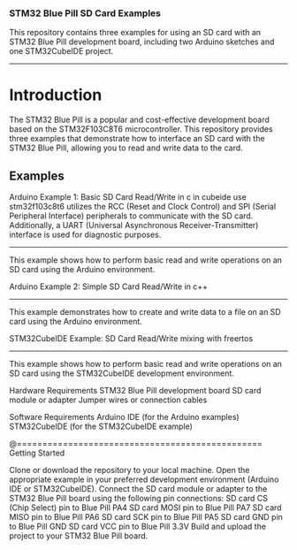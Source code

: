 ### STM32 Blue Pill SD Card Examples ###
This repository contains three examples for using an SD card with an STM32 Blue Pill development board, including two Arduino sketches and one STM32CubeIDE project.
_____________________________________________________________________

# Introduction #
The STM32 Blue Pill is a popular and cost-effective development board based on the STM32F103C8T6 microcontroller. This repository provides three examples that demonstrate how to interface an SD card with the STM32 Blue Pill, allowing you to read and write data to the card.

## Examples ##
Arduino Example 1: Basic SD Card Read/Write in c
    in cubeide use stm32f103c8t6 utilizes the RCC (Reset and Clock Control) and SPI (Serial Peripheral Interface) peripherals to communicate with the SD card. Additionally, a UART (Universal Asynchronous Receiver-Transmitter) interface is used for diagnostic purposes.
______________
This example shows how to perform basic read and write operations on an SD card using the Arduino environment.

Arduino Example 2: Simple SD Card Read/Write in c++
_____________
This example demonstrates how to create and write data to a file on an SD card using the Arduino environment.

STM32CubeIDE Example: SD Card Read/Write mixing with freertos
_____________
This example shows how to perform basic read and write operations on an SD card using the STM32CubeIDE development environment.

Hardware Requirements
STM32 Blue Pill development board
SD card module or adapter
Jumper wires or connection cables

Software Requirements
Arduino IDE (for the Arduino examples)
STM32CubeIDE (for the STM32CubeIDE example)

@================================================
Getting Started

Clone or download the repository to your local machine.
Open the appropriate example in your preferred development environment (Arduino IDE or STM32CubeIDE).
Connect the SD card module or adapter to the STM32 Blue Pill board using the following pin connections:
SD card CS (Chip Select) pin to Blue Pill PA4
SD card MOSI pin to Blue Pill PA7
SD card MISO pin to Blue Pill PA6
SD card SCK pin to Blue Pill PA5
SD card GND pin to Blue Pill GND
SD card VCC pin to Blue Pill 3.3V
Build and upload the project to your STM32 Blue Pill board.
